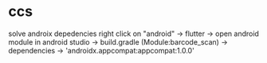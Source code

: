 # ccs

solve androix depedencies
right click on "android" -> flutter -> open android module in android studio ->
build.gradle (Module:barcode_scan) -> dependencies -> 'androidx.appcompat:appcompat:1.0.0'